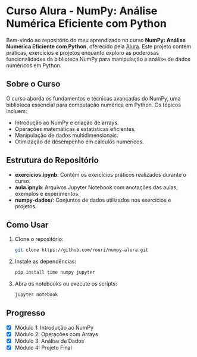 # Curso Alura - NumPy: Análise Numérica Eficiente com Python

Bem-vindo ao repositório do meu aprendizado no curso **NumPy: Análise Numérica Eficiente com Python**, oferecido pela [Alura](https://cursos.alura.com.br/course/numpy-analise-numerica-eficiente-pythons). Este projeto contém práticas, exercícios e projetos enquanto exploro as poderosas funcionalidades da biblioteca NumPy para manipulação e análise de dados numéricos em Python.

## Sobre o Curso
O curso aborda os fundamentos e técnicas avançadas do NumPy, uma biblioteca essencial para computação numérica em Python. Os tópicos incluem:
- Introdução ao NumPy e criação de arrays.
- Operações matemáticas e estatísticas eficientes.
- Manipulação de dados multidimensionais.
- Otimização de desempenho em cálculos numéricos.

## Estrutura do Repositório
- **exercicios.ipynb**: Contém os exercícios práticos realizados durante o curso.
- **aula.ipnyb**: Arquivos Jupyter Notebook com anotações das aulas, exemplos e experimentos.
- **numpy-dados/**: Conjuntos de dados utilizados nos exercícios e projetos.

## Como Usar
1. Clone o repositório:
   ```bash
   git clone https://github.com/rouri/numpy-alura.git
   ```
2. Instale as dependências:
   ```bash
   pip install time numpy jupyter
   ```
3. Abra os notebooks ou execute os scripts:
   ```bash
   jupyter notebook
   ```

## Progresso
- [x] Módulo 1: Introdução ao NumPy
- [x] Módulo 2: Operações com Arrays
- [x] Módulo 3: Análise de Dados
- [x] Módulo 4: Projeto Final